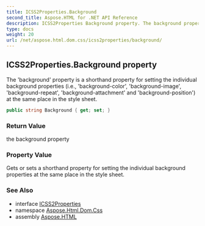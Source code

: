 ```yaml
---
title: ICSS2Properties.Background
second_title: Aspose.HTML for .NET API Reference
description: ICSS2Properties Background property. The background property is a shorthand property for setting the individual background properties i.e. background-color background-image background-repeat background-attachment and background-position at the same place in the style sheet
type: docs
weight: 20
url: /net/aspose.html.dom.css/icss2properties/background/
---
```

## ICSS2Properties.Background property

The 'background' property is a shorthand property for setting the individual background properties (i.e., 'background-color', 'background-image', 'background-repeat', 'background-attachment' and 'background-position') at the same place in the style sheet.

```csharp
public string Background { get; set; }
```

### Return Value

the background property

### Property Value

Gets or sets a shorthand property for setting the individual background properties at the same place in the style sheet.

### See Also

* interface [ICSS2Properties](../)
* namespace [Aspose.Html.Dom.Css](../../../aspose.html.dom.css/)
* assembly [Aspose.HTML](../../../)
